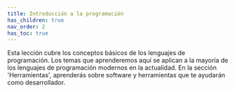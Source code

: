 ```yaml
---
title: Introducción a la programación
has_children: true
nav_order: 2
has_toc: true
---
```


Esta lección cubre los conceptos básicos de los lenguajes de programación. Los temas que aprenderemos aquí se aplican a la mayoría de los lenguajes de programación modernos en la actualidad. En la sección 'Herramientas', aprenderás sobre software y herramientas que te ayudarán como desarrollador.




